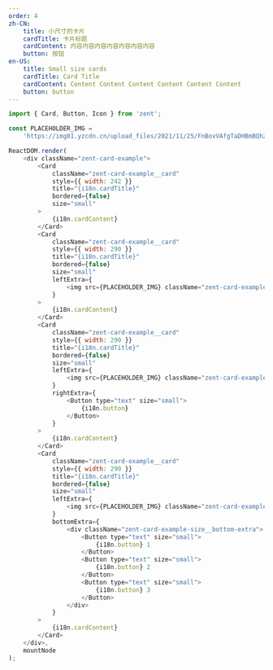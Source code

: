 ```yaml
---
order: 4
zh-CN:
	title: 小尺寸的卡片
	cardTitle: 卡片标题
	cardContent: 内容内容内容内容内容内容内容
	button: 按钮
en-US:
	title: Small size cards
	cardTitle: Card Title
	cardContent: Content Content Content Content Content Content 
	button: button
---
```


```js
import { Card, Button, Icon } from 'zent';

const PLACEHOLDER_IMG =
	'https://img01.yzcdn.cn/upload_files/2021/11/25/FnBovVAfgTaDHBmBQh23PpMwwjkY.jpg';

ReactDOM.render(
	<div className="zent-card-example">
		<Card
			className="zent-card-example__card"
			style={{ width: 242 }}
			title="{i18n.cardTitle}"
			bordered={false}
			size="small"
		>
			{i18n.cardContent}
		</Card>
		<Card
			className="zent-card-example__card"
			style={{ width: 290 }}
			title="{i18n.cardTitle}"
			bordered={false}
			size="small"
			leftExtra={
				<img src={PLACEHOLDER_IMG} className="zent-card-example-size__img" />
			}
		>
			{i18n.cardContent}
		</Card>
		<Card
			className="zent-card-example__card"
			style={{ width: 290 }}
			title="{i18n.cardTitle}"
			bordered={false}
			size="small"
			leftExtra={
				<img src={PLACEHOLDER_IMG} className="zent-card-example-size__img" />
			}
			rightExtra={
				<Button type="text" size="small">
					{i18n.button}
				</Button>
			}
		>
			{i18n.cardContent}
		</Card>
		<Card
			className="zent-card-example__card"
			style={{ width: 290 }}
			title="{i18n.cardTitle}"
			bordered={false}
			size="small"
			leftExtra={
				<img src={PLACEHOLDER_IMG} className="zent-card-example-size__img" />
			}
			bottomExtra={
				<div className="zent-card-example-size__bottom-extra">
					<Button type="text" size="small">
						{i18n.button} 1
					</Button>
					<Button type="text" size="small">
						{i18n.button} 2
					</Button>
					<Button type="text" size="small">
						{i18n.button} 3
					</Button>
				</div>
			}
		>
			{i18n.cardContent}
		</Card>
	</div>,
	mountNode
);
```

<style>
	.zent-card-example-size__img {
		width: 40px;
		height: 40px;
		border-radius: 2px;
	}
	.zent-card__left-extra {
		height: 40px;
	}
	.zent-card-example-size__bottom-extra {
		margin-top: 16px;
	}
	.zent-card-example-size__bottom-extra > button.zent-btn {
		margin-left: 0 !important;
		margin-right: 8px;
	}
	.zent-card-example-size__bottom-extra .zent-card-example-size__more-btn {
		margin: 0 !important;
		font-size: 16px;
	}
</style>
